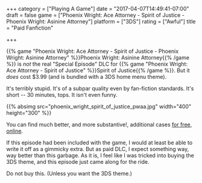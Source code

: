 +++
category = ["Playing A Game"]
date = "2017-04-07T14:49:41-07:00"
draft = false
game = ["Phoenix Wright: Ace Attorney - Spirit of Justice - Phoenix Wright: Asinine Attorney"]
platform = ["3DS"]
rating = ["Awful"]
title = "Paid Fanfiction"

+++

{{% game "Phoenix Wright: Ace Attorney - Spirit of Justice - Phoenix Wright: Asinine Attorney" %}}Phoenix Wright: Asinine Attorney{{% /game %}} is <i>not</i> the real "Special Episode" DLC for {{% game "Phoenix Wright: Ace Attorney - Spirit of Justice" %}}Spirit of Justice{{% /game %}}.  But it <i>does</i> cost $3.99 (and is bundled with a 3DS home menu theme).

It's terribly stupid.  It's of a subpar quality even by fan-fiction standards.  It's short -- 30 minutes, tops.  It isn't even funny.

{{% absimg src="phoenix_wright_spirit_of_justice_pwaa.jpg" width="400" height="300" %}}

You can find much better, and more substantive!, additional cases <a href="http://aceattorney.sparklin.org/">for free, online</a>.

If this episode had been included with the game, I would at least be able to write it off as a gimmicky extra.  But as paid DLC, I expect something way, way better than this garbage.  As it is, I feel like I was tricked into buying the 3DS theme, and this episode just came along for the ride.

Do not buy this.  (Unless you want the 3DS theme.)

